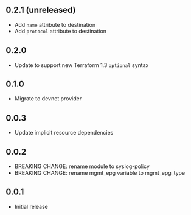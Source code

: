 ## 0.2.1 (unreleased)

- Add `name` attribute to destination
- Add `protocol` attribute to destination

## 0.2.0

- Update to support new Terraform 1.3 `optional` syntax

## 0.1.0

- Migrate to devnet provider

## 0.0.3

- Update implicit resource dependencies

## 0.0.2

- BREAKING CHANGE: rename module to syslog-policy
- BREAKING CHANGE: rename mgmt_epg variable to mgmt_epg_type

## 0.0.1

- Initial release
